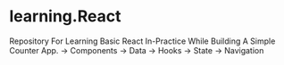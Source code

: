# learning.React
Repository For Learning Basic React In-Practice While Building A Simple Counter App.
-> Components
-> Data
-> Hooks
-> State
-> Navigation
